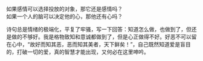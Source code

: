<p class="has-line-data" data-line-start="3" data-line-end="5">如果感情可以选择投放的对象，那它还是感情吗？<br>
如果一个人的脑可以决定他的心，那他还有心吗？</p>
<p class="has-line-data" data-line-start="6" data-line-end="7">诗句总是情绪的极端化，平复了牢骚，写一下回答：知道怎么做，也做到了，但还是做的不够好。我是格物致知和意诚都做到了，但是心正做得不好。好恶不可以留在心中，“故好而知其恶，恶而知其美者，天下鲜矣！”，自己既然知道爱是盲目的，打破一切的爱，真的智慧才能出现，又何必在这里呻吟。</p>
